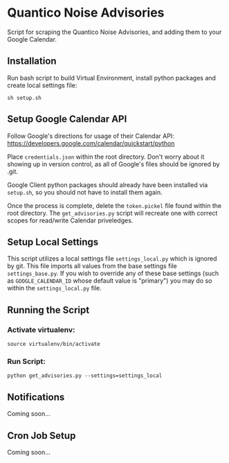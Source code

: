 # Quantico Noise Advisories
Script for scraping the Quantico Noise Advisories, and adding them to your Google Calendar.

## Installation
Run bash script to build Virtual Environment, install python packages and create local settings file:

`sh setup.sh`

## Setup Google Calendar API
Follow Google's directions for usage of their Calendar API: https://developers.google.com/calendar/quickstart/python

Place `credentials.json` within the root directory. Don't worry about it showing up in version control, as all of Google's files should be ignored by .git.

Google Client python packages should already have been installed via `setup.sh`, so you should not have to install them again.

Once the process is complete, delete the `token.pickel` file found within the root directory. The `get_advisories.py` script will recreate one with correct scopes for read/write Calendar priveledges.

## Setup Local Settings
This script utilizes a local settings file `settings_local.py` which is ignored by git. This file imports all values from the base settings file `settings_base.py`. If you wish to override any of these base settings (such as `GOOGLE_CALENDAR_ID` whose default value is "primary") you may do so within the `settings_local.py` file.

## Running the Script

### Activate virtualenv:

`source virtualenv/bin/activate`

### Run Script:

`python get_advisories.py --settings=settings_local`

## Notifications
Coming soon...

## Cron Job Setup
Coming soon...
